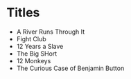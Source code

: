 # Titles

* A River Runs Through It
* Fight Club
* 12 Years a Slave
* The Big SHort
* 12 Monkeys
* The Curious Case of Benjamin Button


















